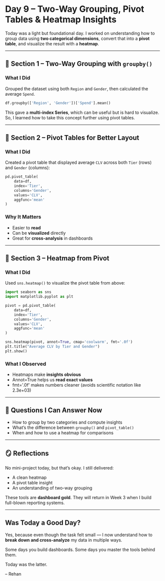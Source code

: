 # Day 9 – Two-Way Grouping, Pivot Tables & Heatmap Insights

Today was a light but foundational day. I worked on understanding how to group data using **two categorical dimensions**, convert that into a **pivot table**, and visualize the result with a **heatmap**.

---

## 🧩 Section 1 – Two-Way Grouping with `groupby()`

### What I Did

Grouped the dataset using both `Region` and `Gender`, then calculated the average `Spend`.

```python
df.groupby(['Region', 'Gender'])['Spend'].mean()
```

This gave a **multi-index Series**, which can be useful but is hard to visualize. So, I learned how to take this concept further using pivot tables.

---

## 🧩 Section 2 – Pivot Tables for Better Layout

### What I Did

Created a pivot table that displayed average `CLV` across both `Tier` (rows) and `Gender` (columns):

```python
pd.pivot_table(
    data=df,
    index='Tier',
    columns='Gender',
    values='CLV',
    aggfunc='mean'
)
```

### Why It Matters

- Easier to **read**
- Can be **visualized** directly
- Great for **cross-analysis** in dashboards

---

## 🧩 Section 3 – Heatmap from Pivot

### What I Did

Used `sns.heatmap()` to visualize the pivot table from above:

```python
import seaborn as sns
import matplotlib.pyplot as plt

pivot = pd.pivot_table(
    data=df,
    index='Tier',
    columns='Gender',
    values='CLV',
    aggfunc='mean'
)

sns.heatmap(pivot, annot=True, cmap='coolwarm', fmt='.0f')
plt.title("Average CLV by Tier and Gender")
plt.show()
```

### What I Observed

- Heatmaps make **insights obvious**
- Annot=True helps us **read exact values**
- fmt='.0f' makes numbers cleaner (avoids scientific notation like 2.3e+03)

---

## 🧠 Questions I Can Answer Now

- How to group by two categories and compute insights
- What’s the difference between `groupby()` and `pivot_table()`
- When and how to use a heatmap for comparisons

---

## 🪞 Reflections

No mini-project today, but that’s okay. I still delivered:
- A clean heatmap
- A pivot table insight
- An understanding of two-way grouping

These tools are **dashboard gold**. They will return in Week 3 when I build full-blown reporting systems.

---

## Was Today a Good Day?

Yes, because even though the task felt small — I now understand how to **break down and cross-analyze** my data in multiple ways.

Some days you build dashboards.
Some days you master the tools behind them.

Today was the latter.

– Rehan 
